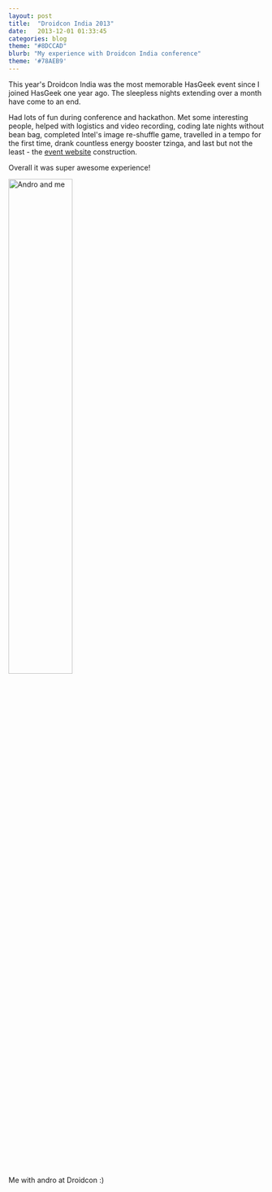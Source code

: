 ```yaml
---
layout: post
title:  "Droidcon India 2013"
date:   2013-12-01 01:33:45
categories: blog
theme: "#8DCCAD"
blurb: "My experience with Droidcon India conference"
theme: '#78AEB9'
---
```


This year's Droidcon India was the most memorable HasGeek event since I joined HasGeek one year ago. The sleepless nights extending over a month have come to an end.

Had lots of fun during conference and hackathon. Met some interesting people, helped with logistics and video recording, coding late nights without bean bag, completed Intel's image re-shuffle game, travelled in a tempo for the first time, drank countless energy booster tzinga, and last but not the least - the <a href="https://droidcon.in/2013/">event website</a> construction.

Overall it was super awesome experience!

<div class="half-width"><img src="/assets/img/posts/andro.jpg" class="small-img" width="50%" alt="Andro and me"></div>

Me with andro at Droidcon :)

